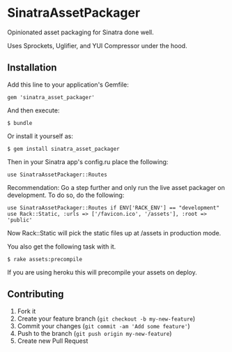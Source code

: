 # SinatraAssetPackager

Opinionated asset packaging for Sinatra done well.

Uses Sprockets, Uglifier, and YUI Compressor under the hood.

## Installation

Add this line to your application's Gemfile:

    gem 'sinatra_asset_packager'

And then execute:

    $ bundle

Or install it yourself as:

    $ gem install sinatra_asset_packager

Then in your Sinatra app's config.ru place the following:

    use SinatraAssetPackager::Routes

Recommendation: Go a step further and only run the live asset packager on development. To do so, do the following:

    use SinatraAssetPackager::Routes if ENV['RACK_ENV'] == "development"
    use Rack::Static, :urls => ['/favicon.ico', '/assets'], :root => 'public'

Now Rack::Static will pick the static files up at /assets in production mode.

You also get the following task with it.

    $ rake assets:precompile

If you are using heroku this will precompile your assets on deploy.

## Contributing

1. Fork it
2. Create your feature branch (`git checkout -b my-new-feature`)
3. Commit your changes (`git commit -am 'Add some feature'`)
4. Push to the branch (`git push origin my-new-feature`)
5. Create new Pull Request
